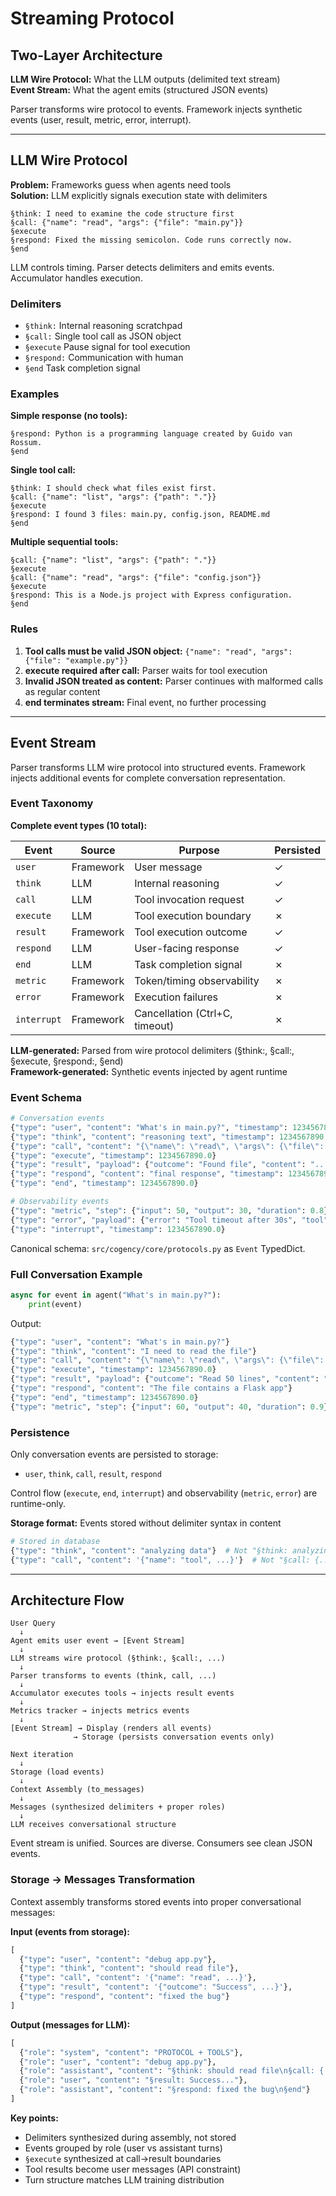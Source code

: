 # Streaming Protocol

## Two-Layer Architecture

**LLM Wire Protocol:** What the LLM outputs (delimited text stream)  
**Event Stream:** What the agent emits (structured JSON events)

Parser transforms wire protocol to events. Framework injects synthetic events (user, result, metric, error, interrupt).

---

## LLM Wire Protocol

**Problem:** Frameworks guess when agents need tools  
**Solution:** LLM explicitly signals execution state with delimiters

```
§think: I need to examine the code structure first
§call: {"name": "read", "args": {"file": "main.py"}}
§execute
§respond: Fixed the missing semicolon. Code runs correctly now.
§end
```

LLM controls timing. Parser detects delimiters and emits events. Accumulator handles execution.

### Delimiters

- `§think:` Internal reasoning scratchpad
- `§call:` Single tool call as JSON object
- `§execute` Pause signal for tool execution
- `§respond:` Communication with human
- `§end` Task completion signal

### Examples

**Simple response (no tools):**
```
§respond: Python is a programming language created by Guido van Rossum.
§end
```

**Single tool call:**
```
§think: I should check what files exist first.
§call: {"name": "list", "args": {"path": "."}}
§execute
§respond: I found 3 files: main.py, config.json, README.md
§end
```

**Multiple sequential tools:**
```
§call: {"name": "list", "args": {"path": "."}}
§execute
§call: {"name": "read", "args": {"file": "config.json"}}
§execute
§respond: This is a Node.js project with Express configuration.
§end
```

### Rules

1. **Tool calls must be valid JSON object:** `{"name": "read", "args": {"file": "example.py"}}`
2. **execute required after call:** Parser waits for tool execution
3. **Invalid JSON treated as content:** Parser continues with malformed calls as regular content
4. **end terminates stream:** Final event, no further processing

---

## Event Stream

Parser transforms LLM wire protocol into structured events. Framework injects additional events for complete conversation representation.

### Event Taxonomy

**Complete event types (10 total):**

| Event | Source | Purpose | Persisted |
|-------|--------|---------|-----------|
| `user` | Framework | User message | ✓ |
| `think` | LLM | Internal reasoning | ✓ |
| `call` | LLM | Tool invocation request | ✓ |
| `execute` | LLM | Tool execution boundary | ✗ |
| `result` | Framework | Tool execution outcome | ✓ |
| `respond` | LLM | User-facing response | ✓ |
| `end` | LLM | Task completion signal | ✗ |
| `metric` | Framework | Token/timing observability | ✗ |
| `error` | Framework | Execution failures | ✗ |
| `interrupt` | Framework | Cancellation (Ctrl+C, timeout) | ✗ |

**LLM-generated:** Parsed from wire protocol delimiters (§think:, §call:, §execute, §respond:, §end)  
**Framework-generated:** Synthetic events injected by agent runtime

### Event Schema

```python
# Conversation events
{"type": "user", "content": "What's in main.py?", "timestamp": 1234567890.0}
{"type": "think", "content": "reasoning text", "timestamp": 1234567890.0}
{"type": "call", "content": "{\"name\": \"read\", \"args\": {\"file\": \"main.py\"}}", "timestamp": 1234567890.0}
{"type": "execute", "timestamp": 1234567890.0}
{"type": "result", "payload": {"outcome": "Found file", "content": "...", "error": false}, "timestamp": 1234567890.0}
{"type": "respond", "content": "final response", "timestamp": 1234567890.0}
{"type": "end", "timestamp": 1234567890.0}

# Observability events
{"type": "metric", "step": {"input": 50, "output": 30, "duration": 0.8}, "total": {"input": 100, "output": 50, "duration": 1.5}, "timestamp": 1234567890.0}
{"type": "error", "payload": {"error": "Tool timeout after 30s", "tool": "shell"}, "timestamp": 1234567890.0}
{"type": "interrupt", "timestamp": 1234567890.0}
```

Canonical schema: `src/cogency/core/protocols.py` as `Event` TypedDict.

### Full Conversation Example

```python
async for event in agent("What's in main.py?"):
    print(event)
```

Output:
```python
{"type": "user", "content": "What's in main.py?"}
{"type": "think", "content": "I need to read the file"}
{"type": "call", "content": "{\"name\": \"read\", \"args\": {\"file\": \"main.py\"}}"}
{"type": "execute", "timestamp": 1234567890.0}
{"type": "result", "payload": {"outcome": "Read 50 lines", "content": "...", "error": false}}
{"type": "respond", "content": "The file contains a Flask app"}
{"type": "end", "timestamp": 1234567890.0}
{"type": "metric", "step": {"input": 60, "output": 40, "duration": 0.9}, "total": {"input": 120, "output": 80, "duration": 1.2}}
```

### Persistence

Only conversation events are persisted to storage:
- `user`, `think`, `call`, `result`, `respond`

Control flow (`execute`, `end`, `interrupt`) and observability (`metric`, `error`) are runtime-only.

**Storage format:** Events stored without delimiter syntax in content
```python
# Stored in database
{"type": "think", "content": "analyzing data"}  # Not "§think: analyzing data"
{"type": "call", "content": '{"name": "tool", ...}'}  # Not "§call: {...}"
```

---

## Architecture Flow

```
User Query
  ↓
Agent emits user event → [Event Stream]
  ↓
LLM streams wire protocol (§think:, §call:, ...)
  ↓
Parser transforms to events (think, call, ...)
  ↓
Accumulator executes tools → injects result events
  ↓
Metrics tracker → injects metrics events
  ↓
[Event Stream] → Display (renders all events)
              → Storage (persists conversation events only)

Next iteration
  ↓
Storage (load events)
  ↓
Context Assembly (to_messages)
  ↓
Messages (synthesized delimiters + proper roles)
  ↓
LLM receives conversational structure
```

Event stream is unified. Sources are diverse. Consumers see clean JSON events.

### Storage → Messages Transformation

Context assembly transforms stored events into proper conversational messages:

**Input (events from storage):**
```python
[
  {"type": "user", "content": "debug app.py"},
  {"type": "think", "content": "should read file"},
  {"type": "call", "content": '{"name": "read", ...}'},
  {"type": "result", "content": '{"outcome": "Success", ...}'},
  {"type": "respond", "content": "fixed the bug"}
]
```

**Output (messages for LLM):**
```python
[
  {"role": "system", "content": "PROTOCOL + TOOLS"},
  {"role": "user", "content": "debug app.py"},
  {"role": "assistant", "content": "§think: should read file\n§call: {...}\n§execute"},
  {"role": "user", "content": "§result: Success..."},
  {"role": "assistant", "content": "§respond: fixed the bug\n§end"}
]
```

**Key points:**
- Delimiters synthesized during assembly, not stored
- Events grouped by role (user vs assistant turns)
- `§execute` synthesized at call→result boundaries
- Tool results become user messages (API constraint)
- Turn structure matches LLM training distribution

